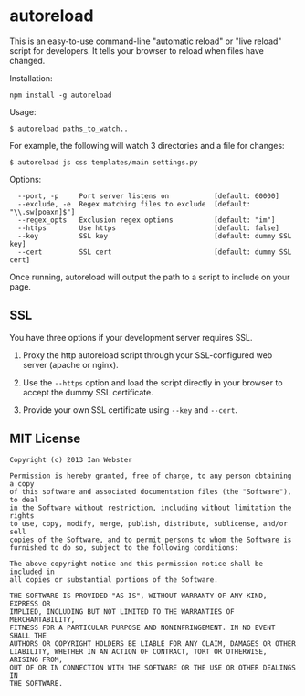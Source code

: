 autoreload
==========

This is an easy-to-use command-line "automatic reload" or "live reload" script for developers.  It tells your browser to reload when files have changed.

Installation:

    npm install -g autoreload

Usage:

    $ autoreload paths_to_watch..

For example, the following will watch 3 directories and a file for changes:

    $ autoreload js css templates/main settings.py

Options:

      --port, -p     Port server listens on           [default: 60000]
      --exclude, -e  Regex matching files to exclude  [default: "\\.sw[poaxn]$"]
      --regex_opts   Exclusion regex options          [default: "im"]
      --https        Use https                        [default: false]
      --key          SSL key                          [default: dummy SSL key]
      --cert         SSL cert                         [default: dummy SSL cert]

Once running, autoreload will output the path to a script to include on your page.

## SSL

You have three options if your development server requires SSL.

   1. Proxy the http autoreload script through your SSL-configured web server (apache or nginx).

   2. Use the `--https` option and load the script directly in your browser to accept the dummy SSL certificate.

   3. Provide your own SSL certificate using `--key` and `--cert`.

## MIT License

```
Copyright (c) 2013 Ian Webster

Permission is hereby granted, free of charge, to any person obtaining a copy
of this software and associated documentation files (the "Software"), to deal
in the Software without restriction, including without limitation the rights
to use, copy, modify, merge, publish, distribute, sublicense, and/or sell
copies of the Software, and to permit persons to whom the Software is
furnished to do so, subject to the following conditions:

The above copyright notice and this permission notice shall be included in
all copies or substantial portions of the Software.

THE SOFTWARE IS PROVIDED "AS IS", WITHOUT WARRANTY OF ANY KIND, EXPRESS OR
IMPLIED, INCLUDING BUT NOT LIMITED TO THE WARRANTIES OF MERCHANTABILITY,
FITNESS FOR A PARTICULAR PURPOSE AND NONINFRINGEMENT. IN NO EVENT SHALL THE
AUTHORS OR COPYRIGHT HOLDERS BE LIABLE FOR ANY CLAIM, DAMAGES OR OTHER
LIABILITY, WHETHER IN AN ACTION OF CONTRACT, TORT OR OTHERWISE, ARISING FROM,
OUT OF OR IN CONNECTION WITH THE SOFTWARE OR THE USE OR OTHER DEALINGS IN
THE SOFTWARE.
```
